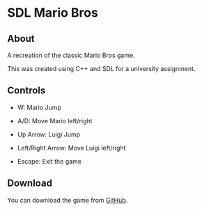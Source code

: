 # SDL Mario Bros

## About

A recreation of the classic Mario Bros game.

This was created using C++ and SDL for a university assignment.

## Controls

- W: Mario Jump
- A/D: Move Mario left/right

- Up Arrow: Luigi Jump
- Left/Right Arrow: Move Luigi left/right

- Escape: Exit the game

## Download

You can download the game from [GitHub](https://github.com/mathewdacosta/SDL-Mario-Bros/releases).
